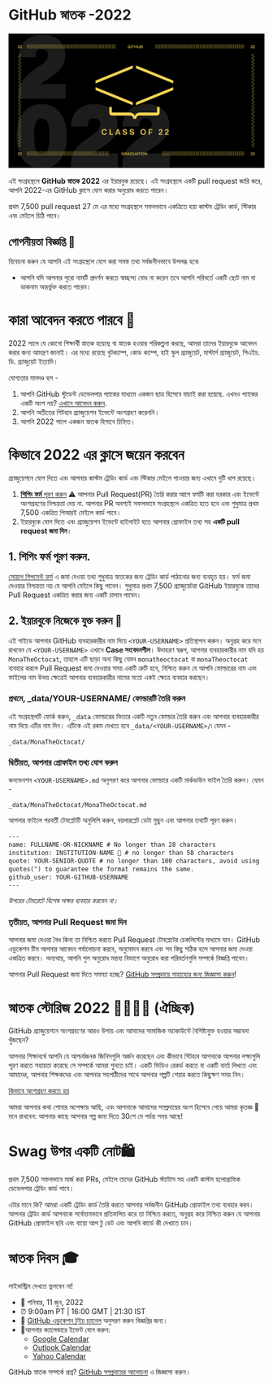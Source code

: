 # GitHub স্নাতক -2022

![2022-github-graduation-social-card-1](/assets/GHG_Blog_1.jpg)


এই সংগ্রহস্থলে **GitHub স্নাতক 2022** এর ইয়ারবুক রয়েছে। এই সংগ্রহস্থলে একটি pull request জারি করে, আপনি 2022-এর GitHub ক্লাসে যোগ করার অনুরোধ করতে পারেন। 

প্রথম 7,500 pull request 27 মে এর মধ্যে সংগ্রহস্থলে সফলভাবে একত্রিতে হয়া কাস্টম ট্রেডিং কার্ড, স্টিকার এবং মেইলে চিঠি পাবে। 


## গোপনীয়তা বিজ্ঞপ্তি 👀
বিবেচনা করুন যে আপনি এই সংগ্রহস্থলে যোগ করা সমস্ত তথ্য সর্বজনীনভাবে উপলব্ধ হবে৷

- আপনি যদি আপনার পুরো নামটি প্রদর্শন করতে স্বাচ্ছন্দ্য বোধ না করেন তবে আপনি পরিবর্তে একটি ছোট নাম বা ডাকনাম অন্তর্ভুক্ত করতে পারেন।

# কারা আবেদন করতে পারবে 📝
2022 সালে যে কোনো শিক্ষার্থী স্নাতক হয়েছে বা স্নাতক হওয়ার পরিকল্পনা করছে, আমরা তাদের ইয়ারবুকে আবেদন করার জন্য আমন্ত্রণ জানাই। এর মধ্যে রয়েছে বুটক্যাম্প, কোড ক্যাম্প, হাই স্কুল গ্র্যাজুয়েট, মাস্টার্স গ্র্যাজুয়েট, পিএইচ. ডি. গ্র্যাজুয়েট ইত্যাদি।

যোগ্যতার মানদণ্ড হল -
1. আপনি GitHub স্টুডেন্ট ডেভেলপার প্যাকের মাধ্যমে একজন ছাত্র হিসেবে যাচাই করা হয়েছে. এখনও প্যাকের একটি অংশ নয়? [এখানে আবেদন করুন](https://education.github.com/discount_requests/student_application?utm_source=2022-06-11-GitHubGraduation).
2. আপনি অতীতের গিটহাব গ্র্যাজুয়েশন ইভেন্টে অংশগ্রহণ করেননি।
3. আপনি 2022 সালে একজন স্নাতক হিসাবে চিহ্নিত।

# কিভাবে 2022 এর ক্লাসে জয়েন করবেন
গ্র্যাজুয়েশনে যোগ দিতে এবং আপনার কাস্টম ট্রেডিং কার্ড এবং স্টিকার মেইলে পাওয়ার জন্য এখানে দুটি ধাপ রয়েছে।
1. [**শিপিং ফর্ম** পূরণ করুন](https://airtable.com/shrVMo8ItH4wjsO9f)
 ⚠️ আপনার Pull Request(PR) তৈরি করার আগে ফর্মটি করা দরকার এবং ইভেন্টে অংশগ্রহণের নিশ্চয়তা দেয় না. আপনার PR অবশ্যই সফলভাবে সংগ্রহস্থলে একত্রিত হতে হবে এবং শুধুমাত্র প্রথম 7,500 একত্রিত পিআরই মেইলে কার্ড পাবে।
2. ইয়ারবুকে যোগ দিতে এবং গ্র্যাজুয়েশন ইভেন্টে হাইলাইট হতে আপনার প্রোফাইল তথ্য সহ **একটি pull request জমা দিন**।

## 1. শিপিং ফর্ম পূরণ করুন.
[সোয়াগ শিপমেন্ট ফর্ম](https://airtable.com/shrVMo8ItH4wjsO9f) এ জমা দেওয়া তথ্য শুধুমাত্র স্নাতকের জন্য ট্রেডিং কার্ড পাঠানোর জন্য ব্যবহৃত হয়। ফর্ম জমা দেওয়ার নিশ্চয়তা নয় যে আপনি মেইলে কিছু পাবেন। শুধুমাত্র প্রথম 7,500 গ্র্যাজুয়েটরা GitHub ইয়ারবুকে তাদের Pull Request একত্রিত করার জন্য একটি চালান পাবেন।

## 2. ইয়ারবুকে নিজেকে যুক্ত করুন 🏫
এই গাইডে আপনার GitHub ব্যবহারকারীর নাম দিয়ে `<YOUR-USERNAME>` প্রতিস্থাপন করুন। অনুগ্রহ করে মনে রাখবেন যে `<YOUR-USERNAME>` এখানে **Case সংবেদনশীল**। উদাহরণ স্বরূপ, আপনার ব্যবহারকারীর নাম যদি হয় `MonaTheOctocat`, তাহলে এটি ছাড়া অন্য কিছু যেমন `monatheoctocat` বা `monaTheoctocat` ব্যবহার করলে Pull Request জমা দেওয়ার সময় একটি ত্রুটি হবে, নিশ্চিত করুন যে আপনি ফোল্ডারের নাম এবং ফাইলের নাম উভয় ক্ষেত্রেই আপনার ব্যবহারকারীর নামের মতো একই ক্ষেত্রে ব্যবহার করছেন।

### প্রথমে, _data/YOUR-USERNAME/ ফোল্ডারটি তৈরি করুন
এই সংগ্রহস্থলটি ফোর্ক করুন, `_data` ফোল্ডারের ভিতরে একটি নতুন ফোল্ডার তৈরি করুন এবং আপনার ব্যবহারকারীর নাম দিয়ে এটির নাম দিন। এটিকে এই রকম দেখতে হবে `_data/<YOUR-USERNAME>/`৷ যেমন -

```
_data/MonaTheOctocat/
```
### দ্বিতীয়ত, আপনার প্রোফাইল তথ্য যোগ করুন
কনভেনশন `<YOUR-USERNAME>.md` অনুসরণ করে আপনার ফোল্ডারে একটি মার্কডাউন ফাইল তৈরি করুন। যেমন -

```
_data/MonaTheOctocat/MonaTheOctocat.md
```
আপনার ফাইলে পরবর্তী টেমপ্লেটটি অনুলিপি করুন, বয়লারপ্লেট ডেটা মুছুন এবং আপনার তথ্যটি পূরণ করুন।
```
---
name: FULLNAME-OR-NICKNAME # No longer than 28 characters
institution: INSTITUTION-NAME 🚩 # no longer than 58 characters
quote: YOUR-SENIOR-QUOTE # no longer than 100 characters, avoid using quotes(") to guarantee the format remains the same.
github_user: YOUR-GITHUB-USERNAME
---
```

_উপরের টেমপ্লেটে বিশেষ অক্ষর ব্যবহার করবেন না।_

### তৃতীয়ত, আপনার Pull Request জমা দিন
আপনার জমা দেওয়া বৈধ কিনা তা নিশ্চিত করতে Pull Request টেমপ্লেটের চেকলিস্টের মাধ্যমে যান। GitHub এডুকেশন টিম আপনার আবেদন পর্যালোচনা করবে, অনুমোদন করবে এবং সব কিছু সঠিক হলে আপনার জমা দেওয়া একত্রিত করবে। অন্যথায়, আপনি পুল অনুরোধ মন্তব্য বিভাগে অনুরোধ করা পরিবর্তনগুলি সম্পর্কে বিজ্ঞপ্তি পাবেন।

আপনার Pull Request জমা দিতে সমস্যা হচ্ছে? [GitHub সম্প্রদায়ে সাহায্যের জন্য জিজ্ঞাসা করুন](https://github.com/orgs/github-community/discussions/categories/github-education)!

# স্নাতক স্টোরিজ 2022 👩‍🏫👨‍🏫 (ঐচ্ছিক)
GitHub গ্র্যাজুয়েশনে অংশগ্রহণের আরও উপায় এবং আমাদের সামাজিক অ্যাকাউন্টে বৈশিষ্ট্যযুক্ত হওয়ার সম্ভাবনা খুঁজছেন?

আপনার শিক্ষাবর্ষে আপনি যে আশ্চর্যজনক জিনিসগুলি অর্জন করেছেন এবং কীভাবে গিটহাব আপনাকে আপনার লক্ষ্যগুলি পূরণ করতে সহায়তা করেছে সে সম্পর্কে আমরা শুনতে চাই। একটি ভিডিও রেকর্ড করতে বা একটি বার্তা লিখতে এবং আমাদের, আপনার শিক্ষকদের এবং আপনার সহপাঠীদের সাথে আপনার গল্পটি শেয়ার করতে কিছুক্ষণ সময় নিন।

[কিভাবে অংশগ্রহণ করতে হয়](https://drive.google.com/file/d/1AcgUKLXx6WIC5s4eanzOfj8EsiYHARrt/view?usp=sharing)

আমরা আপনার কথা শোনার অপেক্ষায় আছি, এবং আপনাকে আমাদের সম্প্রদায়ের অংশ হিসেবে পেয়ে আমরা কৃতজ্ঞ 💖
মনে রাখবেন: আপনার কাছে আপনার গল্প জমা দিতে 30শে মে পর্যন্ত সময় আছে!
 


# Swag উপর একটি নোট🛍
প্রথম 7,500 সফলভাবে মার্জ করা PRs, মেইলে তাদের GitHub স্ট্যাটাস সহ একটি কাস্টম হলোগ্রাফিক ডেভেলপার ট্রেডিং কার্ড পাবে। 

এটার মানে কি? আমরা একটি ট্রেডিং কার্ড তৈরি করতে আপনার সর্বজনীন GitHub প্রোফাইল তথ্য ব্যবহার করব। আপনার ট্রেডিং কার্ড আপনাকে সর্বোত্তমভাবে প্রতিফলিত করে তা নিশ্চিত করতে, অনুগ্রহ করে নিশ্চিত করুন যে আপনার GitHub প্রোফাইল ছবি এবং বায়ো আপ টু ডেট এবং আপনি কার্ডে কী দেখাতে চান।

# স্নাতক দিবস 🎓
লাইভস্ট্রিম দেখতে ভুলবেন না!

- 📆 শনিবার, 11 জুন, 2022
- ⏰ 9:00am PT | 16:00 GMT | 21:30 IST
- 📍 [GitHub এডুকেশন টুইচ চ্যানেল](https://twitch.tv/githubeducation) অনুসরণ করুন বিজ্ঞপ্তির জন্য।
- 📎আপনার ক্যালেন্ডারে ইভেন্ট যোগ করুন:
  - [Google Calendar](https://calendar.google.com/calendar/render?action=TEMPLATE&dates=20220611T160000Z%2F20220611T180000Z&details=&location=https%3A%2F%2Fwww.twitch.tv%2Fgithubeducation&text=%F0%9F%8E%89%F0%9F%8E%8A%20GitHub%20Graduation%202022%20%F0%9F%8E%89%F0%9F%8E%8A)
  - [Outlook Calendar](https://outlook.live.com/calendar/0/deeplink/compose?allday=false&body=&enddt=2022-06-11T18%3A00%3A00%2B00%3A00&location=https%3A%2F%2Fwww.twitch.tv%2Fgithubeducation&path=%2Fcalendar%2Faction%2Fcompose&rru=addevent&startdt=2022-06-11T16%3A00%3A00%2B00%3A00&subject=%F0%9F%8E%89%F0%9F%8E%8A%20GitHub%20Graduation%202022%20%F0%9F%8E%89%F0%9F%8E%8A)
  - [Yahoo Calendar](https://calendar.yahoo.com/?desc=&dur=&et=20220611T180000Z&in_loc=https%3A%2F%2Fwww.twitch.tv%2Fgithubeducation&st=20220611T160000Z&title=%F0%9F%8E%89%F0%9F%8E%8A%20GitHub%20Graduation%202022%20%F0%9F%8E%89%F0%9F%8E%8A&v=60)

GitHub স্নাতক সম্পর্কে প্রশ্ন? [GitHub সম্প্রদায়ের আলোচনা](https://github.com/orgs/github-community/discussions/categories/github-education) এ জিজ্ঞাসা করুন।
